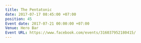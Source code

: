 ```yaml
---
title: The Pentatonic
date: 2017-07-17 08:45:00 +07:00
position: 45
Event date: 2017-07-21 00:00:00 +07:00
Venue: Hero Bar
Event URL: https://www.facebook.com/events/316037952180415/
---
```


